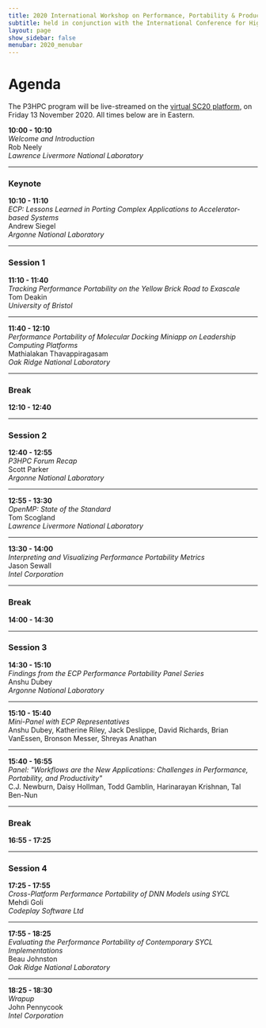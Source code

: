 ```yaml
---
title: 2020 International Workshop on Performance, Portability & Productivity in P3HPC
subtitle: held in conjunction with the International Conference for High Performance Computing, Networking, Storage and Analysis (SC20)
layout: page
show_sidebar: false
menubar: 2020_menubar
---
```


# Agenda

The P3HPC program will be live-streamed on the [virtual SC20
platform](https://www.eventscribe.net/2020/SC20/), on Friday 13 November 2020. 
All times below are in Eastern.

**10:00 - 10:10**  
*Welcome and Introduction*  
Rob Neely  
_Lawrence Livermore National Laboratory_  

<hr>

### Keynote

**10:10 - 11:10**  
*ECP: Lessons Learned in Porting Complex Applications to Accelerator-based Systems*  
Andrew Siegel  
_Argonne National Laboratory_

<hr>

### Session 1

**11:10 - 11:40**  
*Tracking Performance Portability on the Yellow Brick Road to Exascale*  
Tom Deakin  
_University of Bristol_

<hr>

**11:40 - 12:10**  
*Performance Portability of Molecular Docking Miniapp on Leadership Computing Platforms*  
Mathialakan Thavappiragasam  
_Oak Ridge National Laboratory_

<hr>

### Break

**12:10 - 12:40**

<hr>

### Session 2

**12:40 - 12:55**  
*P3HPC Forum Recap*  
Scott Parker  
_Argonne National Laboratory_

<hr>

**12:55 - 13:30**  
*OpenMP: State of the Standard*  
Tom Scogland  
_Lawrence Livermore National Laboratory_

<hr>

**13:30 - 14:00**  
*Interpreting and Visualizing Performance Portability Metrics*  
Jason Sewall  
_Intel Corporation_

<hr>

### Break

**14:00 - 14:30**

<hr>

### Session 3

**14:30 - 15:10**  
*Findings from the ECP Performance Portability Panel Series*  
Anshu Dubey  
_Argonne National Laboratory_

<hr>

**15:10 - 15:40**  
*Mini-Panel with ECP Representatives*  
Anshu Dubey, Katherine Riley, Jack Deslippe, David Richards, Brian VanEssen, Bronson Messer, Shreyas Anathan  

<hr>

**15:40 - 16:55**  
*Panel: "Workflows are the New Applications: Challenges in Performance, Portability, and Productivity"*  
C.J. Newburn, Daisy Hollman, Todd Gamblin, Harinarayan Krishnan, Tal Ben-Nun  

<hr>

### Break

**16:55 - 17:25**

<hr>

### Session 4

**17:25 - 17:55**  
*Cross-Platform Performance Portability of DNN Models using SYCL*  
Mehdi Goli  
_Codeplay Software Ltd_

<hr>

**17:55 - 18:25**  
*Evaluating the Performance Portability of Contemporary SYCL Implementations*  
Beau Johnston  
_Oak Ridge National Laboratory_

<hr>

**18:25 - 18:30**  
*Wrapup*  
John Pennycook  
_Intel Corporation_
